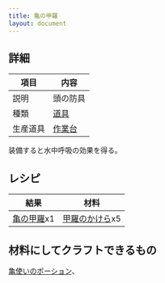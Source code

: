 ```yaml
---
title: 亀の甲羅
layout: document
---
```

## 詳細

|項目|内容|
|---|---|
|説明|頭の防具|
|種類|[道具](道具)|
|生産道具|[作業台](作業台)|

装備すると水中呼吸の効果を得る。

## レシピ

|結果|材料|
|---|---|
|[亀の甲羅](亀の甲羅)x1|[甲羅のかけら](甲羅のかけら)x5|

## 材料にしてクラフトできるもの

[亀使いのポーション](亀使いのポーション)、
